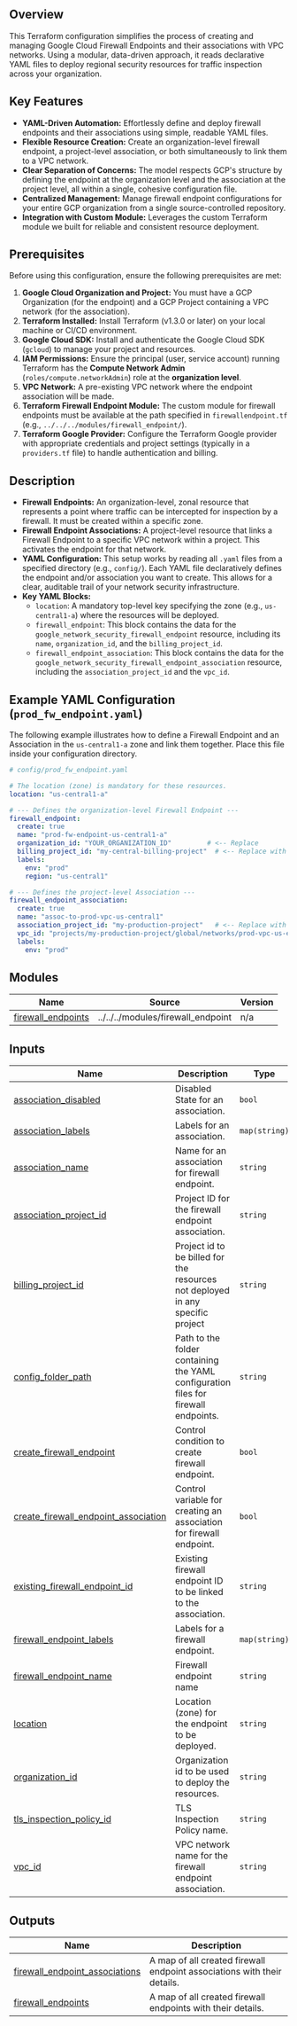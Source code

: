 ## Overview

This Terraform configuration simplifies the process of creating and managing Google Cloud Firewall Endpoints and their associations with VPC networks. Using a modular, data-driven approach, it reads declarative YAML files to deploy regional security resources for traffic inspection across your organization.

## Key Features

- **YAML-Driven Automation:** Effortlessly define and deploy firewall endpoints and their associations using simple, readable YAML files.
- **Flexible Resource Creation:** Create an organization-level firewall endpoint, a project-level association, or both simultaneously to link them to a VPC network.
- **Clear Separation of Concerns:** The model respects GCP's structure by defining the endpoint at the organization level and the association at the project level, all within a single, cohesive configuration file.
- **Centralized Management:** Manage firewall endpoint configurations for your entire GCP organization from a single source-controlled repository.
- **Integration with Custom Module:** Leverages the custom Terraform module we built for reliable and consistent resource deployment.

## Prerequisites

Before using this configuration, ensure the following prerequisites are met:

1.  **Google Cloud Organization and Project:** You must have a GCP Organization (for the endpoint) and a GCP Project containing a VPC network (for the association).
2.  **Terraform Installed:** Install Terraform (v1.3.0 or later) on your local machine or CI/CD environment.
3.  **Google Cloud SDK:** Install and authenticate the Google Cloud SDK (`gcloud`) to manage your project and resources.
4.  **IAM Permissions:** Ensure the principal (user, service account) running Terraform has the **Compute Network Admin** (`roles/compute.networkAdmin`) role at the **organization level**.
5.  **VPC Network:** A pre-existing VPC network where the endpoint association will be made.
6.  **Terraform Firewall Endpoint Module:** The custom module for firewall endpoints must be available at the path specified in `firewallendpoint.tf` (e.g., `../../../modules/firewall_endpoint/`).
7.  **Terraform Google Provider:** Configure the Terraform Google provider with appropriate credentials and project settings (typically in a `providers.tf` file) to handle authentication and billing.

## Description

- **Firewall Endpoints:** An organization-level, zonal resource that represents a point where traffic can be intercepted for inspection by a firewall. It must be created within a specific zone.
- **Firewall Endpoint Associations:** A project-level resource that links a Firewall Endpoint to a specific VPC network within a project. This activates the endpoint for that network.
- **YAML Configuration:** This setup works by reading all `.yaml` files from a specified directory (e.g., `config/`). Each YAML file declaratively defines the endpoint and/or association you want to create. This allows for a clear, auditable trail of your network security infrastructure.
- **Key YAML Blocks:**
    - `location`: A mandatory top-level key specifying the zone (e.g., `us-central1-a`) where the resources will be deployed.
    - `firewall_endpoint`: This block contains the data for the `google_network_security_firewall_endpoint` resource, including its `name`, `organization_id`, and the `billing_project_id`.
    - `firewall_endpoint_association`: This block contains the data for the `google_network_security_firewall_endpoint_association` resource, including the `association_project_id` and the `vpc_id`.

## Example YAML Configuration (`prod_fw_endpoint.yaml`)

The following example illustrates how to define a Firewall Endpoint and an Association in the `us-central1-a` zone and link them together. Place this file inside your configuration directory.

```yaml
# config/prod_fw_endpoint.yaml

# The location (zone) is mandatory for these resources.
location: "us-central1-a"

# --- Defines the organization-level Firewall Endpoint ---
firewall_endpoint:
  create: true
  name: "prod-fw-endpoint-us-central1-a"
  organization_id: "YOUR_ORGANIZATION_ID"         # <-- Replace
  billing_project_id: "my-central-billing-project"  # <-- Replace with project to bill
  labels:
    env: "prod"
    region: "us-central1"

# --- Defines the project-level Association ---
firewall_endpoint_association:
  create: true
  name: "assoc-to-prod-vpc-us-central1"
  association_project_id: "my-production-project"   # <-- Replace with project containing VPC
  vpc_id: "projects/my-production-project/global/networks/prod-vpc-us-east"
  labels:
    env: "prod"
```
<!-- BEGIN_TF_DOCS -->

## Modules

| Name | Source | Version |
|------|--------|---------|
| <a name="module_firewall_endpoints"></a> [firewall\_endpoints](#module\_firewall\_endpoints) | ../../../modules/firewall_endpoint | n/a |

## Inputs

| Name | Description | Type | Default | Required |
|------|-------------|------|---------|:--------:|
| <a name="input_association_disabled"></a> [association\_disabled](#input\_association\_disabled) | Disabled State for an association. | `bool` | `false` | no |
| <a name="input_association_labels"></a> [association\_labels](#input\_association\_labels) | Labels for an association. | `map(string)` | `{}` | no |
| <a name="input_association_name"></a> [association\_name](#input\_association\_name) | Name for an association for firewall endpoint. | `string` | `null` | no |
| <a name="input_association_project_id"></a> [association\_project\_id](#input\_association\_project\_id) | Project ID for the firewall endpoint association. | `string` | `null` | no |
| <a name="input_billing_project_id"></a> [billing\_project\_id](#input\_billing\_project\_id) | Project id to be billed for the resources not deployed in any specific project | `string` | `null` | no |
| <a name="input_config_folder_path"></a> [config\_folder\_path](#input\_config\_folder\_path) | Path to the folder containing the YAML configuration files for firewall endpoints. | `string` | `"../../../configuration/networking/FirewallEndpoint/config/"` | no |
| <a name="input_create_firewall_endpoint"></a> [create\_firewall\_endpoint](#input\_create\_firewall\_endpoint) | Control condition to create firewall endpoint. | `bool` | `false` | no |
| <a name="input_create_firewall_endpoint_association"></a> [create\_firewall\_endpoint\_association](#input\_create\_firewall\_endpoint\_association) | Control variable for creating an association for firewall endpoint. | `bool` | `false` | no |
| <a name="input_existing_firewall_endpoint_id"></a> [existing\_firewall\_endpoint\_id](#input\_existing\_firewall\_endpoint\_id) | Existing firewall endpoint ID to be linked to the association. | `string` | `null` | no |
| <a name="input_firewall_endpoint_labels"></a> [firewall\_endpoint\_labels](#input\_firewall\_endpoint\_labels) | Labels for a firewall endpoint. | `map(string)` | `{}` | no |
| <a name="input_firewall_endpoint_name"></a> [firewall\_endpoint\_name](#input\_firewall\_endpoint\_name) | Firewall endpoint name | `string` | `null` | no |
| <a name="input_location"></a> [location](#input\_location) | Location (zone) for the endpoint to be deployed. | `string` | `null` | no |
| <a name="input_organization_id"></a> [organization\_id](#input\_organization\_id) | Organization id to be used to deploy the resources. | `string` | `null` | no |
| <a name="input_tls_inspection_policy_id"></a> [tls\_inspection\_policy\_id](#input\_tls\_inspection\_policy\_id) | TLS Inspection Policy name. | `string` | `null` | no |
| <a name="input_vpc_id"></a> [vpc\_id](#input\_vpc\_id) | VPC network name for the firewall endpoint association. | `string` | `null` | no |

## Outputs

| Name | Description |
|------|-------------|
| <a name="output_firewall_endpoint_associations"></a> [firewall\_endpoint\_associations](#output\_firewall\_endpoint\_associations) | A map of all created firewall endpoint associations with their details. |
| <a name="output_firewall_endpoints"></a> [firewall\_endpoints](#output\_firewall\_endpoints) | A map of all created firewall endpoints with their details. |
<!-- END_TF_DOCS -->